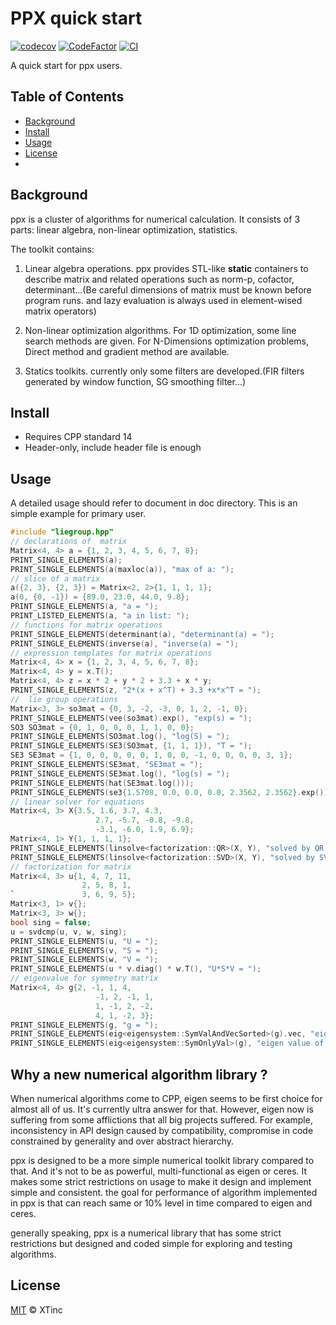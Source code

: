 # PPX quick start

[![codecov](https://codecov.io/github/Xtinc/matrix/branch/master/graph/badge.svg?token=VVGCGPHZ2W)](https://codecov.io/github/Xtinc/matrix)
[![CodeFactor](https://www.codefactor.io/repository/github/xtinc/matrix/badge)](https://www.codefactor.io/repository/github/xtinc/matrix)
[![CI](https://github.com/Xtinc/matrix/actions/workflows/main.yml/badge.svg)](https://github.com/Xtinc/matrix/actions/workflows/matrix.yml)

A quick start for ppx users.

## Table of Contents

- [Background](#background)
- [Install](#install)
- [Usage](#usage)
- [License](#license)
- 

## Background

ppx is a cluster of algorithms for numerical calculation. It consists of 3 parts: linear algebra, non-linear optimization, statistics.

The toolkit contains:

1. Linear algebra operations. ppx provides STL-like **static** containers to describe matrix and related operations such as norm-p, cofactor, determinant...(Be careful dimensions of matrix must be known before program runs. and lazy evaluation is always used in element-wised matrix operators)

2. Non-linear optimization algorithms. For 1D optimization, some line search methods are given.
    For N-Dimensions optimization problems, Direct method and gradient method are available.  

3. Statics toolkits. currently only some filters are developed.(FIR filters generated by window function, SG smoothing filter...)

## Install

- Requires CPP standard 14
-  Header-only, include header file is enough

## Usage

A detailed usage should refer to document in doc directory. This is an simple example for primary user.

```cpp
#include "liegroup.hpp"
// declarations of  matrix
Matrix<4, 4> a = {1, 2, 3, 4, 5, 6, 7, 8};
PRINT_SINGLE_ELEMENTS(a);
PRINT_SINGLE_ELEMENTS(a(maxloc(a)), "max of a: ");
// slice of a matrix
a({2, 3}, {2, 3}) = Matrix<2, 2>{1, 1, 1, 1};
a(0, {0, -1}) = {89.0, 23.0, 44.0, 9.8};
PRINT_SINGLE_ELEMENTS(a, "a = ");
PRINT_LISTED_ELEMENTS(a, "a in list: ");
// functions for matrix operations
PRINT_SINGLE_ELEMENTS(determinant(a), "determinant(a) = ");
PRINT_SINGLE_ELEMENTS(inverse(a), "inverse(a) = ");
// expression templates for matrix operations
Matrix<4, 4> x = {1, 2, 3, 4, 5, 6, 7, 8};
Matrix<4, 4> y = x.T();
Matrix<4, 4> z = x * 2 + y * 2 + 3.3 + x * y;
PRINT_SINGLE_ELEMENTS(z, "2*(x + x^T) + 3.3 +x*x^T = ");
//  lie group operations
Matrix<3, 3> so3mat = {0, 3, -2, -3, 0, 1, 2, -1, 0};
PRINT_SINGLE_ELEMENTS(vee(so3mat).exp(), "exp(s) = ");
SO3 SO3mat = {0, 1, 0, 0, 0, 1, 1, 0, 0};
PRINT_SINGLE_ELEMENTS(SO3mat.log(), "log(S) = ");
PRINT_SINGLE_ELEMENTS(SE3(SO3mat, {1, 1, 1}), "T = ");
SE3 SE3mat = {1, 0, 0, 0, 0, 0, 1, 0, 0, -1, 0, 0, 0, 0, 3, 1};
PRINT_SINGLE_ELEMENTS(SE3mat, "SE3mat = ");
PRINT_SINGLE_ELEMENTS(SE3mat.log(), "log(s) = ");
PRINT_SINGLE_ELEMENTS(hat(SE3mat.log()));
PRINT_SINGLE_ELEMENTS(se3{1.5708, 0.0, 0.0, 0.0, 2.3562, 2.3562}.exp());
// linear solver for equations
Matrix<4, 3> X{3.5, 1.6, 3.7, 4.3,
                   2.7, -5.7, -0.8, -9.8,
                   -3.1, -6.0, 1.9, 6.9};
Matrix<4, 1> Y{1, 1, 1, 1};
PRINT_SINGLE_ELEMENTS(linsolve<factorization::QR>(X, Y), "solved by QR = ");
PRINT_SINGLE_ELEMENTS(linsolve<factorization::SVD>(X, Y), "solved by SVD = ");
// factorization for matrix
Matrix<4, 3> u{1, 4, 7, 11,
                2, 5, 8, 1,
`               3, 6, 9, 5};
Matrix<3, 1> v{};
Matrix<3, 3> w{};
bool sing = false;
u = svdcmp(u, v, w, sing);
PRINT_SINGLE_ELEMENTS(u, "U = ");
PRINT_SINGLE_ELEMENTS(v, "S = ");
PRINT_SINGLE_ELEMENTS(w, "V = ");
PRINT_SINGLE_ELEMENTS(u * v.diag() * w.T(), "U*S*V = ");
// eigenvalue for symmetry matrix
Matrix<4, 4> g{2, -1, 1, 4,
                   -1, 2, -1, 1,
                   1, -1, 2, -2,
                   4, 1, -2, 3};
PRINT_SINGLE_ELEMENTS(g, "g = ");
PRINT_SINGLE_ELEMENTS(eig<eigensystem::SymValAndVecSorted>(g).vec, "eigen vector of g : ");
PRINT_SINGLE_ELEMENTS(eig<eigensystem::SymOnlyVal>(g), "eigen value of g : ");

```

## Why a new numerical algorithm library ?

When numerical algorithms come to CPP, eigen seems to be first choice for almost all of us. It's currently ultra answer for that. However, eigen now is suffering from some afflictions that all big projects suffered. For example, inconsistency in API design caused by compatibility, compromise in code constrained by generality and over abstract hierarchy. 

ppx is designed to be a more simple numerical toolkit library compared to that. And it's not to be as powerful, multi-functional as eigen or ceres. It makes some strict restrictions on usage to make it design and implement simple and consistent. the goal for performance of algorithm implemented in ppx is that can reach same or 10% level  in time compared to eigen and ceres.

generally speaking, ppx is a numerical library that has some strict restrictions but designed and coded simple for exploring and testing algorithms. 


## License

[MIT](LICENSE) © XTinc
